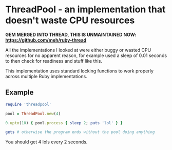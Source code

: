 ThreadPool - an implementation that doesn't waste CPU resources
===============================================================

**GEM MERGED INTO THREAD, THIS IS UNMAINTAINED NOW: https://github.com/meh/ruby-thread**

All the implementations I looked at were either buggy or wasted CPU resources
for no apparent reason, for example used a sleep of 0.01 seconds to then check for
readiness and stuff like this.

This implementation uses standard locking functions to work properly across multiple Ruby
implementations.

Example
-------

```ruby
require 'threadpool'

pool = ThreadPool.new(4)

0.upto(10) { pool.process { sleep 2; puts 'lol' } }

gets # otherwise the program ends without the pool doing anything
```

You should get 4 lols every 2 seconds.
